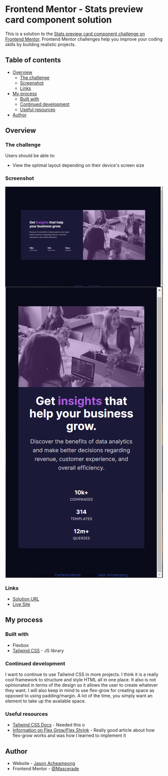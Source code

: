 # Frontend Mentor - Stats preview card component solution

This is a solution to the [Stats preview card component challenge on Frontend Mentor](https://www.frontendmentor.io/challenges/stats-preview-card-component-8JqbgoU62). Frontend Mentor challenges help you improve your coding skills by building realistic projects. 

## Table of contents

- [Overview](#overview)
  - [The challenge](#the-challenge)
  - [Screenshot](#screenshot)
  - [Links](#links)
- [My process](#my-process)
  - [Built with](#built-with)
  - [Continued development](#continued-development)
  - [Useful resources](#useful-resources)
- [Author](#author)

## Overview

### The challenge

Users should be able to:

- View the optimal layout depending on their device's screen size

### Screenshot

<img src="./imgs/solution-desktop.png" style="display: block; margin: 0 auto;" />
<img src="./imgs/solution-mobile.png"  style="display: block; margin: 0 auto;" />

### Links

- [Solution URL](https://www.frontendmentor.io/challenges/stats-preview-card-component-8JqbgoU62/hub/responsive-card-design-using-tailwind-css-dhcTGxIZ8)
- [Live Site](https://mascerade.github.io/stats-preview-card-component/)

## My process

### Built with

- Flexbox
- [Tailwind CSS](https://tailwindcss.com/) - JS library

### Continued development

I want to continue to use Tailwind CSS in more projects. I think it is a really cool framework to structure and style HTML all in one place. It also is not opinionated in terms of the design so it allows the user to create whatever they want. I will also keep in mind to use flex-grow for creating space as opposed to using padding/margin. A lot of the time, you simply want an element to take up the available space.

### Useful resources

- [Tailwind CSS Docs](https://tailwindcss.com/docs) - Needed this o 
- [Information on Flex Grow/Flex Shrink](https://medium.com/@tiffnogueira/understanding-flex-shrink-flex-grow-and-flex-basis-and-using-these-properties-to-their-full-e4b4afd2c930) - Really good article about how flex-grow works and was how I learned to implement it


## Author

- Website - [Jason Acheampong](https://www.github.com/Mascerade)
- Frontend Mentor - [@Mascerade](https://www.frontendmentor.io/profile/Mascerade)
